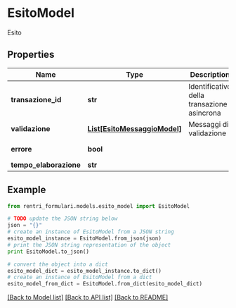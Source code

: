 # EsitoModel

Esito

## Properties
Name | Type | Description | Notes
------------ | ------------- | ------------- | -------------
**transazione_id** | **str** | Identificativo della transazione asincrona | [optional] 
**validazione** | [**List[EsitoMessaggioModel]**](EsitoMessaggioModel.md) | Messaggi di validazione | [optional] 
**errore** | **bool** |  | [optional] [readonly] 
**tempo_elaborazione** | **str** |  | [optional] 

## Example

```python
from rentri_formulari.models.esito_model import EsitoModel

# TODO update the JSON string below
json = "{}"
# create an instance of EsitoModel from a JSON string
esito_model_instance = EsitoModel.from_json(json)
# print the JSON string representation of the object
print EsitoModel.to_json()

# convert the object into a dict
esito_model_dict = esito_model_instance.to_dict()
# create an instance of EsitoModel from a dict
esito_model_from_dict = EsitoModel.from_dict(esito_model_dict)
```
[[Back to Model list]](../README.md#documentation-for-models) [[Back to API list]](../README.md#documentation-for-api-endpoints) [[Back to README]](../README.md)


